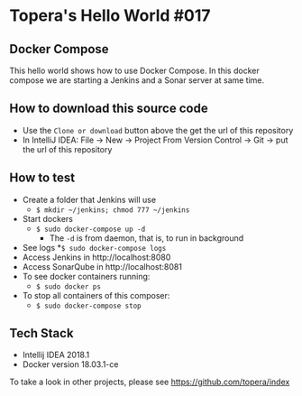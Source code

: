 # Topera's Hello World #017
## Docker Compose
This hello world shows how to use Docker Compose.
In this docker compose we are starting a Jenkins and a Sonar server at same time.

## How to download this source code
* Use the `Clone or download` button above the get the url of this repository
* In IntelliJ IDEA: File → New → Project From Version Control -> Git -> put the url of this repository

## How to test
* Create a folder that Jenkins will use
    * `$ mkdir ~/jenkins; chmod 777 ~/jenkins`
* Start dockers
    * `$ sudo docker-compose up -d`
        * The `-d` is from daemon, that is, to run in background
* See logs
    *`$ sudo docker-compose logs`
* Access Jenkins in http://localhost:8080
* Access SonarQube in http://localhost:8081
* To see docker containers running:
    * `$ sudo docker ps`
* To stop all containers of this composer:
    * `$ sudo docker-compose stop`

## Tech Stack
* Intellij IDEA 2018.1
* Docker version 18.03.1-ce

To take a look in other projects, please see https://github.com/topera/index


